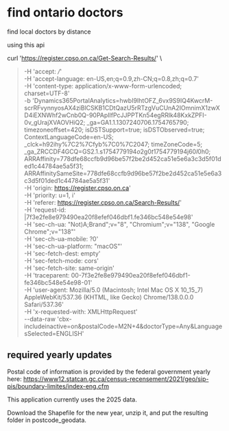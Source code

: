 # find ontario doctors
find local doctors by distance

using this api

curl 'https://register.cpso.on.ca/Get-Search-Results/' \
>   -H 'accept: */*' \
>   -H 'accept-language: en-US,en;q=0.9,zh-CN;q=0.8,zh;q=0.7' \
>   -H 'content-type: application/x-www-form-urlencoded; charset=UTF-8' \
>   -b 'Dynamics365PortalAnalytics=hwbI9IhtOFZ_6vx9S9IQ4KwcrM-scrRFvynnyosAX4ziBlCSKB1CDtQazU5rRTzgVuCUnA2IOmnimX1zwXD4iEXNWhf2wCnb0Q-90PApIlfPcJJPPTKn54egRRlk48KxkZPFI-0v_gUrajXVAOVHiQ2; _ga=GA1.1.1307240706.1754765790; timezoneoffset=420; isDSTSupport=true; isDSTObserved=true; ContextLanguageCode=en-US; _clck=h92ihy%7C2%7Cfyb%7C0%7C2047; timeZoneCode=5; _ga_ZRCCDF4GCQ=GS2.1.s1754779194$o2$g0$t1754779194$j60$l0$h0; ARRAffinity=778dfe68ccfb9d96be57f2be2d452ca51e5e6a3c3d5f01ded1c44784ae5a5f31; ARRAffinitySameSite=778dfe68ccfb9d96be57f2be2d452ca51e5e6a3c3d5f01ded1c44784ae5a5f31' \
>   -H 'origin: https://register.cpso.on.ca' \
>   -H 'priority: u=1, i' \
>   -H 'referer: https://register.cpso.on.ca/Search-Results/' \
>   -H 'request-id: |7f3e2fe8e979490ea20f8efef046dbf1.fe346bc548e54e98' \
>   -H 'sec-ch-ua: "Not)A;Brand";v="8", "Chromium";v="138", "Google Chrome";v="138"' \
>   -H 'sec-ch-ua-mobile: ?0' \
>   -H 'sec-ch-ua-platform: "macOS"' \
>   -H 'sec-fetch-dest: empty' \
>   -H 'sec-fetch-mode: cors' \
>   -H 'sec-fetch-site: same-origin' \
>   -H 'traceparent: 00-7f3e2fe8e979490ea20f8efef046dbf1-fe346bc548e54e98-01' \
>   -H 'user-agent: Mozilla/5.0 (Macintosh; Intel Mac OS X 10_15_7) AppleWebKit/537.36 (KHTML, like Gecko) Chrome/138.0.0.0 Safari/537.36' \
>   -H 'x-requested-with: XMLHttpRequest' \
>   --data-raw 'cbx-includeinactive=on&postalCode=M2N+4&doctorType=Any&LanguagesSelected=ENGLISH'

## required yearly updates

Postal code of information is provided by the federal government yearly here: https://www12.statcan.gc.ca/census-recensement/2021/geo/sip-pis/boundary-limites/index-eng.cfm

This application currently uses the 2025 data.

Download the Shapefile for the new year, unzip it, and put the resulting folder in postcode_geodata.
